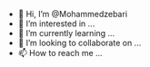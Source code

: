 - 👋 Hi, I’m @Mohammedzebari
- 👀 I’m interested in ...
- 🌱 I’m currently learning ...
- 💞️ I’m looking to collaborate on ...
- 📫 How to reach me ...

<!---
Mohammedzebari/Mohammedzebari is a ✨ special ✨ repository because its `README.md` (this file) appears on your GitHub profile.
You can click the Preview link to take a look at your changes.
<!DOCTYPE html>
<html lang="ar">
<head>
  <meta charset="UTF-8">
  <meta name="viewport" content="width=device-width, initial-scale=1.0">
  <title>مولد الإعلانات</title>
</head>
<body>
  <h1>مرحبا بك في مولد الإعلانات 🚀</h1>
  <form id="adForm">
    <label>اسم المنتج:</label><br>
    <input type="text" id="product"><br><br>
    <label>الجمهور المستهدف:</label><br>
    <input type="text" id="audience"><br><br>
    <label>المنصة:</label><br>
    <input type="text" id="platform"><br><br>
    <button type="submit">أنشئ الإعلان</button>
  </form>

  <script>
    document.getElementById('adForm').onsubmit = function(event) {
      event.preventDefault();
      const product = document.getElementById('product').value;
      const audience = document.getElementById('audience').value;
      const platform = document.getElementById('platform').value;
####
      alert(`تم إنشاء إعلان لمنتج: ${product}\nللجمهور: ${audience}\nعلى المنصة: ${platform}`);
    };
  </script>
</body>
</html>

